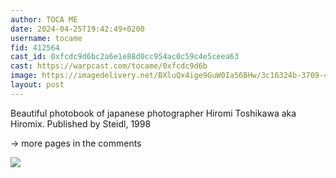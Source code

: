 ```yaml
---
author: TOCA ME
date: 2024-04-25T19:42:49+0200
username: tocame
fid: 412564
cast_id: 0xfcdc9d6bc2a6e1e88d0cc954ac0c59c4e5ceea63
cast: https://warpcast.com/tocame/0xfcdc9d6b
image: https://imagedelivery.net/BXluQx4ige9GuW0Ia56BHw/3c16324b-3709-4d5c-7dde-2b1e90245a00/original
layout: post
---
```

Beautiful photobook of japanese photographer Hiromi Toshikawa aka Hiromix. Published by Steidl, 1998  
  
-> more pages in the comments  

![](https://imagedelivery.net/BXluQx4ige9GuW0Ia56BHw/3c16324b-3709-4d5c-7dde-2b1e90245a00/original)